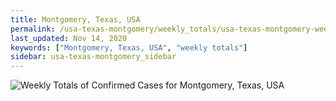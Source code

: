 ```yaml
---
title: Montgomery, Texas, USA
permalink: /usa-texas-montgomery/weekly_totals/usa-texas-montgomery-weekly_totals.html
last_updated: Nov 14, 2020
keywords: ["Montgomery, Texas, USA", "weekly totals"]
sidebar: usa-texas-montgomery_sidebar
---
```


![Weekly Totals of Confirmed Cases for Montgomery, Texas, USA](/covid_tracker/images/graphs/usa-texas-montgomery-weekly_totals_graph.png)

